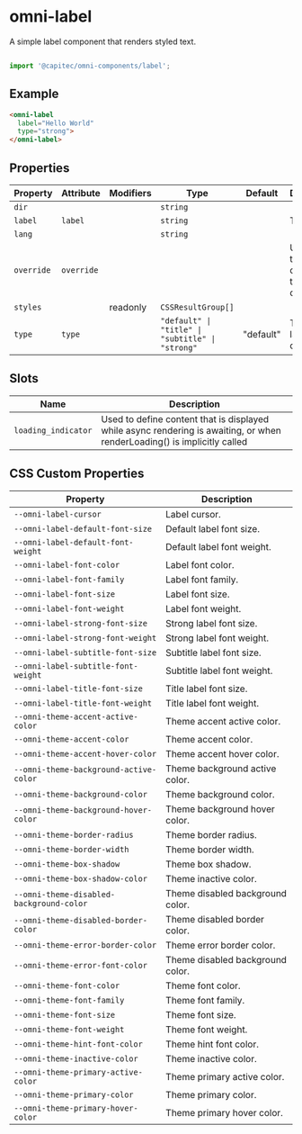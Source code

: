 # omni-label

A simple label component that renders styled text.

```js

import '@capitec/omni-components/label';
```

## Example

```html
<omni-label  label="Hello World"  type="strong"></omni-label>
```

## Properties

| Property   | Attribute  | Modifiers | Type                                             | Default   | Description                                      |
|------------|------------|-----------|--------------------------------------------------|-----------|--------------------------------------------------|
| `dir`      |            |           | `string`                                         |           |                                                  |
| `label`    | `label`    |           | `string`                                         |           | Text label.                                      |
| `lang`     |            |           | `string`                                         |           |                                                  |
| `override` | `override` |           |                                                  |           | Used to set the base direction of text for display |
| `styles`   |            | readonly  | `CSSResultGroup[]`                               |           |                                                  |
| `type`     | `type`     |           | `"default" \| "title" \| "subtitle" \| "strong"` | "default" | The type of label to display.                    |

## Slots

| Name                | Description                                      |
|---------------------|--------------------------------------------------|
| `loading_indicator` | Used to define content that is displayed while async rendering is awaiting, or when renderLoading() is implicitly called |

## CSS Custom Properties

| Property                                 | Description                      |
|------------------------------------------|----------------------------------|
| `--omni-label-cursor`                    | Label cursor.                    |
| `--omni-label-default-font-size`         | Default label font size.         |
| `--omni-label-default-font-weight`       | Default label font weight.       |
| `--omni-label-font-color`                | Label font color.                |
| `--omni-label-font-family`               | Label font family.               |
| `--omni-label-font-size`                 | Label font size.                 |
| `--omni-label-font-weight`               | Label font weight.               |
| `--omni-label-strong-font-size`          | Strong label font size.          |
| `--omni-label-strong-font-weight`        | Strong label font weight.        |
| `--omni-label-subtitle-font-size`        | Subtitle label font size.        |
| `--omni-label-subtitle-font-weight`      | Subtitle label font weight.      |
| `--omni-label-title-font-size`           | Title label font size.           |
| `--omni-label-title-font-weight`         | Title label font weight.         |
| `--omni-theme-accent-active-color`       | Theme accent active color.       |
| `--omni-theme-accent-color`              | Theme accent color.              |
| `--omni-theme-accent-hover-color`        | Theme accent hover color.        |
| `--omni-theme-background-active-color`   | Theme background active color.   |
| `--omni-theme-background-color`          | Theme background color.          |
| `--omni-theme-background-hover-color`    | Theme background hover color.    |
| `--omni-theme-border-radius`             | Theme border radius.             |
| `--omni-theme-border-width`              | Theme border width.              |
| `--omni-theme-box-shadow`                | Theme box shadow.                |
| `--omni-theme-box-shadow-color`          | Theme inactive color.            |
| `--omni-theme-disabled-background-color` | Theme disabled background color. |
| `--omni-theme-disabled-border-color`     | Theme disabled border color.     |
| `--omni-theme-error-border-color`        | Theme error border color.        |
| `--omni-theme-error-font-color`          | Theme disabled background color. |
| `--omni-theme-font-color`                | Theme font color.                |
| `--omni-theme-font-family`               | Theme font family.               |
| `--omni-theme-font-size`                 | Theme font size.                 |
| `--omni-theme-font-weight`               | Theme font weight.               |
| `--omni-theme-hint-font-color`           | Theme hint font color.           |
| `--omni-theme-inactive-color`            | Theme inactive color.            |
| `--omni-theme-primary-active-color`      | Theme primary active color.      |
| `--omni-theme-primary-color`             | Theme primary color.             |
| `--omni-theme-primary-hover-color`       | Theme primary hover color.       |
